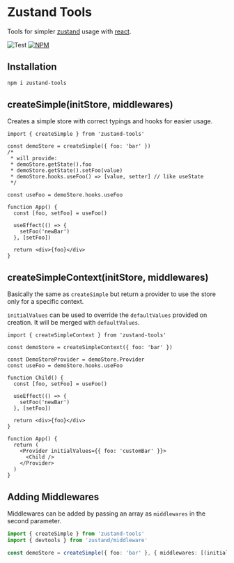 # Zustand Tools

Tools for simpler [zustand](https://github.com/pmndrs/zustand) usage with [react](https://reactjs.org/).

![Test](https://github.com/wuifdesign/zustand-tools/workflows/Test/badge.svg)
[![NPM](https://img.shields.io/npm/v/zustand-tools.svg)](https://www.npmjs.com/package/zustand-tools)

## Installation 

```bash
npm i zustand-tools
```

## createSimple(initStore, middlewares)

Creates a simple store with correct typings and hooks for easier usage.

```tsx
import { createSimple } from 'zustand-tools'

const demoStore = createSimple({ foo: 'bar' })
/*
 * will provide:
 * demoStore.getState().foo
 * demoStore.getState().setFoo(value)
 * demoStore.hooks.useFoo() => [value, setter] // like useState
 */

const useFoo = demoStore.hooks.useFoo

function App() {
  const [foo, setFoo] = useFoo()

  useEffect(() => {
    setFoo('newBar')
  }, [setFoo])

  return <div>{foo}</div>
}
```

## createSimpleContext(initStore, middlewares)

Basically the same as `createSimple` but return a provider to use the store only for a specific context.

`initialValues` can be used to override the `defaultValues` provided on creation. It will be merged with `defaultValues`.

```tsx
import { createSimpleContext } from 'zustand-tools'

const demoStore = createSimpleContext({ foo: 'bar' })

const DemoStoreProvider = demoStore.Provider
const useFoo = demoStore.hooks.useFoo

function Child() {
  const [foo, setFoo] = useFoo()

  useEffect(() => {
    setFoo('newBar')
  }, [setFoo])
  
  return <div>{foo}</div>
}

function App() {
  return (
    <Provider initialValues={{ foo: 'customBar' }}>
      <Child />
    </Provider>
  )
}
```

## Adding Middlewares

Middlewares can be added by passing an array as `middlewares` in the second parameter.

```typescript
import { createSimple } from 'zustand-tools'
import { devtools } from 'zustand/middleware'

const demoStore = createSimple({ foo: 'bar' }, { middlewares: [(initializer) => devtools(initializer, { enabled: true })] })
```
